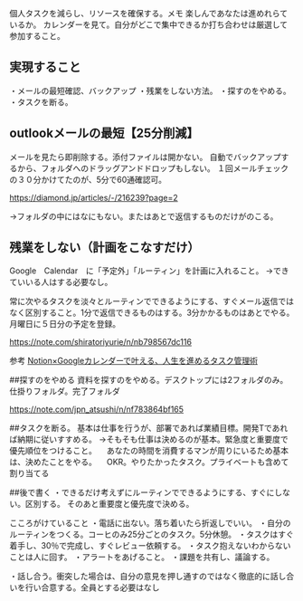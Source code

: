 個人タスクを減らし、リソースを確保する。メモ
楽しんであなたは進めれらているか。
カレンダーを見て。自分がどこで集中できるか打ち合わせは厳選して参加すること。

## 実現すること
・メールの最短確認、バックアップ
・残業をしない方法。
・探すのをやめる。
・タスクを断る。


## outlookメールの最短【25分削減】
メールを見たら即削除する。添付ファイルは開かない。
自動でバックアップするから、フォルダへのドラッグアンドドロップもしない。
１回メールチェックの３０分かけてたのが、5分で60通確認可。

https://diamond.jp/articles/-/216239?page=2


→フォルダの中にはなにもない。またはあとで返信するものだけがのこる。


## 残業をしない（計画をこなすだけ）
Google　Calendar　に「予定外」「ルーティン」を計画に入れること。
→できていいる人はする必要なし。

常に次やるタスクを淡々とルーティンでできるようにする、すぐメール返信ではなく区別すること。1分で返信できるものはする。3分かかるものはあとでやる。
月曜日に５日分の予定を登録。

https://note.com/shiratoriyurie/n/nb798567dc116

参考
[Notion×Googleカレンダーで叶える、人生を進めるタスク管理術](https://note.com/shiratoriyurie/n/nb798567dc116)

##探すのをやめる
資料を探すのをやめる。デスクトップには2フォルダのみ。
仕掛りフォルダ。完了フォルダ

https://note.com/jpn_atsushi/n/nf783864bf165


##タスクを断る。
基本は仕事を行うが、部署であれば業績目標。開発Tであれば納期に従いすすめる。
→そもそも仕事は決めるのが基本。緊急度と重要度で優先順位をつけること。
　あなたの時間を消費するマンが周りにいるため基本は、決めたことをやる。
　OKR。やりたかったタスク。プライベートも含めて割り当てる


##後で書く
・できるだけ考えずにルーティンでできるようにする、すぐにしない。区別する。
そのあと重要度と優先度で決める。

こころがけていること
・電話に出ない。落ち着いたら折返しでいい。
・自分のルーティンをつくる。コーヒのみ25分ごとのタスク。5分休憩。
・タスクはすぐ着手し、30％で完成し、すぐレビュー依頼する。
・タスク抱えないわからないことは人に回す。
・アラートをあげること。
・課題を共有し、議論する。

・話し合う。衝突した場合は、自分の意見を押し通すのではなく徹底的に話し合いを行い合意する。全員とする必要はなし


